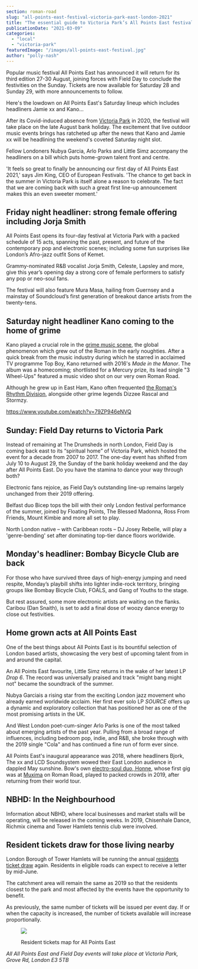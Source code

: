 ```yaml
---
section: roman-road
slug: "all-points-east-festival-victoria-park-east-london-2021"
title: "The essential guide to Victoria Park’s All Points East festival 2021"
publicationDate: "2021-03-09"
categories: 
  - "local"
  - "victoria-park"
featuredImage: "/images/all-points-east-festival.jpg"
author: "polly-nash"
---
```


Popular music festival All Points East has announced it will return for its third edition 27-30 August, joining forces with Field Day to conclude the festivities on the Sunday. Tickets are now available for Saturday 28 and Sunday 29, with more announcements to follow.

Here's the lowdown on All Points East's Saturday lineup which includes headliners Jamie xx and Kano...

After its Covid-induced absence from [Victoria Park](https://romanroadlondon.com/victoria-park-east-london-bow/) in 2020, the festival will take place on the late August bank holiday. The excitement that live outdoor music events brings has ratcheted up after the news that Kano and Jamie xx will be headlining the weekend's coveted Saturday night slot. 

Fellow Londoners Nubya Garcia, Arlo Parks and Little Simz accompany the headliners on a bill which puts home-grown talent front and centre.

'It feels so great to finally be announcing our first day of All Points East 2021,' says Jim King, CEO of European Festivals. 'The chance to get back in the summer in Victoria Park is itself alone a reason to celebrate. The fact that we are coming back with such a great first line-up announcement makes this an even sweeter moment.'

## Friday night headliner: strong female offering including Jorja Smith

All Points East opens its four-day festival at Victoria Park with a packed schedule of 15 acts, spanning the past, present, and future of the contemporary pop and electronic scenes; including some fun surprises like London’s Afro-jazz outfit Sons of Kemet. 

Grammy-nominated R&B vocalist Jorja Smith, Celeste, Lapsley and more, give this year’s opening day a strong core of female performers to satisfy any pop or neo-soul fans. 

The festival will also feature Mura Masa, hailing from Guernsey and a mainstay of Soundcloud’s first generation of breakout dance artists from the twenty-tens.

## Saturday night headliner Kano coming to the home of grime

Kano played a crucial role in the [grime music scene](https://romanroadlondon.com/key-grime-figures-history-roman-road/), the global phenomenon which grew out of the Roman in the early noughties. After a quick break from the music industry during which he starred in acclaimed TV programme Top Boy, Kano returned with 2016's _Made in the Manor_. The album was a homecoming; shortlisted for a Mercury prize, its lead single "3 Wheel-Ups" featured a music video shot on our very own Roman Road. 

Although he grew up in East Ham, Kano often frequented [the Roman's Rhythm Division](https://romanroadlondon.com/rhythm-division-grime-record-shop-bow/), alongside other grime legends Dizzee Rascal and Stormzy. 

https://www.youtube.com/watch?v=79ZP946eNVQ

## Sunday: Field Day returns to Victoria Park

Instead of remaining at The Drumsheds in north London, Field Day is coming back east to its “spiritual home” of Victoria Park, which hosted the event for a decade from 2007 to 2017. The one-day event has shifted from July 10 to August 29, the Sunday of the bank holiday weekend and the day after All Points East. Do you have the stamina to dance your way through both?

Electronic fans rejoice, as Field Day’s outstanding line-up remains largely unchanged from their 2019 offering.

Belfast duo Bicep tops the bill with their only London festival performance of the summer, joined by Floating Points, The Blessed Madonna, Ross From Friends, Mount Kimbie and more all set to play.

North London native – with Caribbean roots – DJ Josey Rebelle, will play a 'genre-bending' set after dominating top-tier dance floors worldwide.

## Monday's headliner: Bombay Bicycle Club are back

For those who have survived three days of high-energy jumping and need respite, Monday’s playbill shifts into lighter indie-rock territory, bringing groups like Bombay Bicycle Club, FOALS, and Gang of Youths to the stage. 

But rest assured, some more electronic artists are waiting on the flanks. Caribou (Dan Snaith), is set to add a final dose of woozy dance energy to close out festivities.

## Home grown acts at All Points East

One of the best things about All Points East is its bountiful selection of London based artists, showcasing the very best of upcoming talent from in and around the capital.

An All Points East favourite, Little Simz returns in the wake of her latest LP _Drop 6_. The record was universally praised and track "might bang might not" became the soundtrack of the summer.

Nubya Garciais a rising star from the exciting London jazz movement who already earned worldwide acclaim. Her first ever solo LP _SOURCE_ offers up a dynamic and exploratory collection that has positioned her as one of the most promising artists in the UK.

And West London poet-cum-singer Arlo Parks is one of the most talked about emerging artists of the past year. Pulling from a broad range of influences, including bedroom pop, indie, and R&B, she broke through with the 2019 single "Cola" and has continued a fine run of form ever since.

All Points East's inaugural appearance was 2018, where headliners Bjork, The xx and LCD Soundsystem wowed their East London audience in dappled May sunshine. Bow's own [electro-soul duo, Honne](https://romanroadlondon.com/bow-band-honne-play-all-points-east/), whose first gig was at [Muxima](https://romanroadlondon.com/muxima-arts-cafe-music-venue/) on Roman Road, played to packed crowds in 2019, after returning from their world tour.

## NBHD: In the Neighbourhood

Information about NBHD, where local businesses and market stalls will be operating, will be released in the coming weeks. In 2019, Chisenhale Dance, Richmix cinema and Tower Hamlets tennis club were involved.

## Resident tickets draw for those living nearby

London Borough of Tower Hamlets will be running the annual [residents ticket draw](https://romanroadlondon.com/resident-tickets-draw-all-points-east-2021/) again. Residents in eligible roads can expect to receive a letter by mid-June.

The catchment area will remain the same as 2019 so that the residents closest to the park and most affected by the events have the opportunity to benefit.

As previously, the same number of tickets will be issued per event day. If or when the capacity is increased, the number of tickets available will increase proportionally.

<figure>

![](/images/All-Points-East-residents-ticket-draw-map.gif)

<figcaption>

Resident tickets map for All Points East

</figcaption>

</figure>

_All All Points East and Field Day events will take place at Victoria Park, Grove Rd, London E3 5TB_
